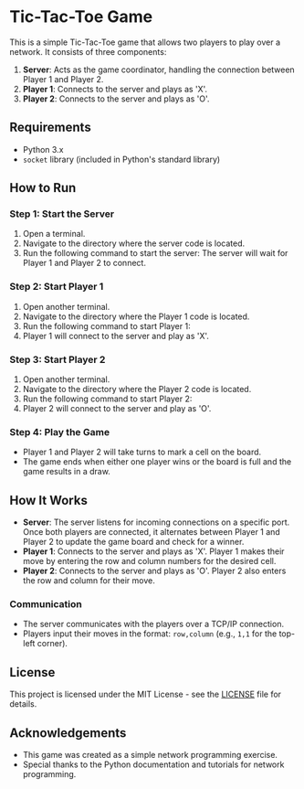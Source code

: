 # Tic-Tac-Toe Game

This is a simple Tic-Tac-Toe game that allows two players to play over a network. It consists of three components:
1. **Server**: Acts as the game coordinator, handling the connection between Player 1 and Player 2.
2. **Player 1**: Connects to the server and plays as 'X'.
3. **Player 2**: Connects to the server and plays as 'O'.

## Requirements
- Python 3.x
- `socket` library (included in Python's standard library)

## How to Run
### Step 1: Start the Server
1. Open a terminal.
2. Navigate to the directory where the server code is located.
3. Run the following command to start the server:
The server will wait for Player 1 and Player 2 to connect.

### Step 2: Start Player 1
1. Open another terminal.
2. Navigate to the directory where the Player 1 code is located.
3. Run the following command to start Player 1:
4. Player 1 will connect to the server and play as 'X'.

### Step 3: Start Player 2
1. Open another terminal.
2. Navigate to the directory where the Player 2 code is located.
3. Run the following command to start Player 2:
4. Player 2 will connect to the server and play as 'O'.

### Step 4: Play the Game
- Player 1 and Player 2 will take turns to mark a cell on the board.
- The game ends when either one player wins or the board is full and the game results in a draw.

## How It Works
- **Server**: The server listens for incoming connections on a specific port. Once both players are connected, it alternates between Player 1 and Player 2 to update the game board and check for a winner.
- **Player 1**: Connects to the server and plays as 'X'. Player 1 makes their move by entering the row and column numbers for the desired cell.
- **Player 2**: Connects to the server and plays as 'O'. Player 2 also enters the row and column for their move.

### Communication
- The server communicates with the players over a TCP/IP connection.
- Players input their moves in the format: `row,column` (e.g., `1,1` for the top-left corner).
  

## License
This project is licensed under the MIT License - see the [LICENSE](LICENSE) file for details.

## Acknowledgements
- This game was created as a simple network programming exercise.
- Special thanks to the Python documentation and tutorials for network programming.


